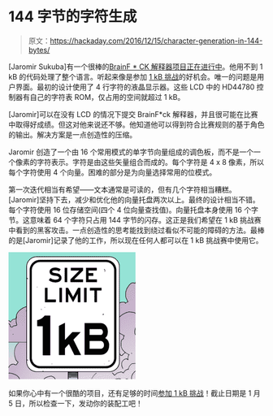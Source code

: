 # 144 字节的字符生成

> 原文：<https://hackaday.com/2016/12/15/character-generation-in-144-bytes/>

[Jaromir Sukuba]有一个很棒的[BrainF * CK 解释器项目正在进行中](https://hackaday.io/project/18445-brainfcktor)。他用不到 1 kB 的代码处理了整个语言。听起来像是参加 [1 kB 挑战](https://hackaday.io/submissions/the-1kb-challenge/list)的好机会。唯一的问题是用户界面。最初的设计使用了 4 行字符的液晶显示器。这些 LCD 中的 HD44780 控制器有自己的字符表 ROM，仅占用的空间就超过 1 kB。

[Jaromir]可以在没有 LCD 的情况下提交 BrainF*ck 解释器，并且很可能在比赛中取得好成绩。但这对他来说还不够。他知道他可以得到符合比赛规则的基于角色的输出。解决方案是一点创造性的压缩。

Jaromir 创造了一个由 16 个常用模式的单字节向量组成的调色板，而不是一个一个像素的字符表示。字符是由这些矢量组合而成的。每个字符是 4 x 8 像素，所以每个字符使用 4 个向量。困难的部分是为向量选择常用的位模式。

第一次迭代相当有希望——文本通常是可读的，但有几个字符相当糟糕。[Jaromir]坚持下去，减少和优化他的向量托盘两次以上。最终的设计相当不错。每个字符使用 16 位存储空间(四个 4 位向量查找值)。向量托盘本身使用 16 个字节。这意味着 64 个字符只占用 144 字节的闪存。这正是我们希望在 1 kB 挑战赛中看到的黑客攻击。一点创造性的思考能找到绕过看似不可能的障碍的方法。最棒的是[Jaromir]记录了他的工作，所以现在任何人都可以在 1 kB 挑战赛中使用它。

![1kb-thumb](img/c25ee8590ee29cc76bd2ada5afb927dd.png)

如果你心中有一个很酷的项目，还有足够的时间[参加 1 kB 挑战](https://hackaday.io/contest/18215-the-1kb-challenge)！截止日期是 1 月 5 日，所以检查一下，发动你的装配工吧！